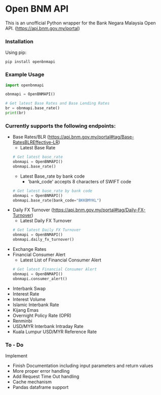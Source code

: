 # Open BNM API

This is an unofficial Python wrapper for the Bank Negara Malaysia Open API. (https://api.bnm.gov.my/portal)

### Installation
Using pip:
```
pip install openbnmapi
```
### Example Usage
```python
import openbnmapi

obnmapi = OpenBNMAPI()

# Get latest Base Rates and Base Lending Rates
br = obnmapi.base_rate()
print(br)
```
### Currently supports the following endpoints:
- Base Rates/BLR (https://api.bnm.gov.my/portal#tag/Base-RatesBLREffective-LR)
  - Latest Base Rate
  ```python
  # Get latest base_rate
  obnmapi = OpenBNMAPI()
  obnmapi.base_rate()
  ```
  - Latest Base_rate by bank code
    - 'bank_code' accepts 8 characters of SWIFT code
  ```python
  # Get latest base_rate by bank code
  obnmapi = OpenBNMAPI()
  obnmapi.base_rate(bank_code="BKKBMYKL")
  ```
- Daily FX Turnover (https://api.bnm.gov.my/portal#tag/Daily-FX-Turnover)
  - Latest Daily FX Turnover
  ```python
  # Get latest Daily FX Turnover
  obnmapi = OpenBNMAPI()
  obnmapi.daily_fx_turnover()
  ```
- Exchange Rates
- Financial Consumer Alert
  - Latest List of Financial Consumer Alert
   ```python
  # Get latest Financial Consumer Alert
  obnmapi = OpenBNMAPI()
  obnmapi.consumer_alert()
  ```
- Interbank Swap
- Interest Rate
- Interest Volume
- Islamic Interbank Rate
- Kijang Emas
- Overnight Policy Rate (OPR)
- Renminbi
- USD/MYR Interbank Intraday Rate
- Kuala Lumpur USD/MYR Reference Rate

### To - Do
Implement 
- Finish Documentation including input parameters and return values
- More proper error handling
- Add Request Time Out handling
- Cache mechanism 
- Pandas dataframe support

